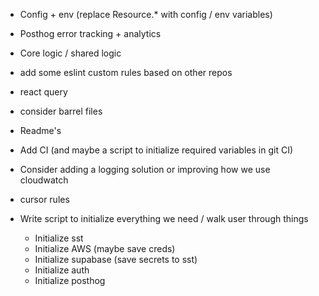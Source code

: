- Config + env (replace Resource.\* with config / env variables)
- Posthog error tracking + analytics
- Core logic / shared logic
- add some eslint custom rules based on other repos
- react query
- consider barrel files
- Readme's
- Add CI (and maybe a script to initialize required variables in git CI)
- Consider adding a logging solution or improving how we use cloudwatch
- cursor rules

- Write script to initialize everything we need / walk user through things
  - Initialize sst
  - Initialize AWS (maybe save creds)
  - Initialize supabase (save secrets to sst)
  - Initialize auth
  - Initialize posthog
